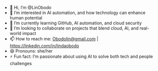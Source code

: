 - 👋 Hi, I’m @LinObodo
- 👀 I’m interested in AI automation, and how technology can enhance human potential
- 🌱 I’m currently learning GitHub, AI automation, and cloud security
- 💞 I’m looking to collaborate on projects that blend cloud, AI, and real-world impact
- 📫 How to reach me: Obodolin@gmail.com | https://linkedin.com/in/lindaobodo
- 😄 Pronouns: she/her
- ⚡ Fun fact: I’m passionate about using AI to solve both tech and people challenges

<!---
LinObodo/LinObodo is a ✨ special ✨ repository because its `README.md` (this file) appears on your GitHub profile.
You can click the Preview link to take a look at your changes.
--->
